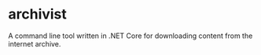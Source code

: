 # archivist
A command line tool written in .NET Core for downloading content from the internet archive.

